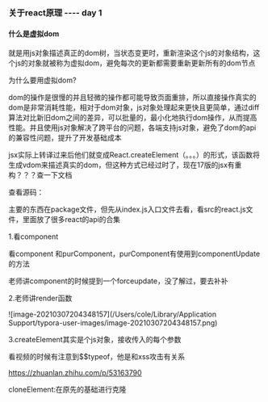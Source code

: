 ### 关于react原理 ---- day 1

#### 什么是虚拟dom

就是用js对象描述真正的dom树，当状态变更时，重新渲染这个js的对象结构，这个js的对象就被称为虚拟dom，避免每次的更新都需要重新更新所有的dom节点



为什么要用虚拟dom?

dom的操作是很慢的并且轻微的操作都可能导致页面重排，所以直接操作真实的dom是非常消耗性能，相对于dom对象，js对象处理起来更快且更简单，通过diff算法对比新旧dom之间的差异，可以批量的，最小化地执行dom操作，从而提高性能。并且使用js对象解决了跨平台的问题，各端支持js对象，避免了dom的api的兼容性问题，提升了开发基础成本



jsx实际上转译过来后他们就变成React.createElement（。。。）的形式，该函数将生成vdom来描述真实的dom，但这种方式已经过时了，现在17版的jsx有重构？？？查一下文档



查看源码：

主要的东西在package文件，但先从index.js入口文件去看，看src的react.js文件，里面放了很多react的api的合集

1.看component 

看component 和purComponent，purComponent有使用到componentUpdate的方法

老师讲component的时候提到一个forceupdate，没了解过，要去补补



2.老师讲render函数

![image-20210307204348157](/Users/cole/Library/Application Support/typora-user-images/image-20210307204348157.png)



3.createElement其实是个js对象，接收传入的每个参数

看视频的时候有注意到$$typeof，他是和xss攻击有关系

https://zhuanlan.zhihu.com/p/53163790

cloneElement:在原先的基础进行克隆



